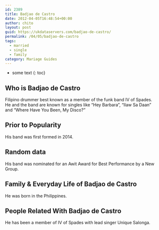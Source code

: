 ```yaml
---
id: 2389
title: Badjao de Castro
date: 2012-04-05T16:48:54+00:00
author: chito
layout: post
guid: https://ukdataservers.com/badjao-de-castro/
permalink: /04/05/badjao-de-castro  
tags:
  - married
  - single
  - family
category: Mariage Guides
---
```


* some text
{: toc}


## Who is  Badjao de Castro
                  
                  
                  
Filipino drummer best known as a member of the funk band IV of Spades. He and the band are known for singles like &#8220;Hey Barbara&#8221;, &#8220;Ilaw Sa Daan&#8221; and &#8220;Where Have You Been, My Disco?&#8221; 
                  
                
                
                
## Prior to Popularity 
                  
                  
                  
His band was first formed in 2014. 
                  
                
                
                
## Random data 
                  
                  
                  
His band was nominated for an Awit Award for Best Performance by a New Group. 
                  
                
                
                
## Family & Everyday Life of Badjao de Castro
                  
                  
                  
He was born in the Philippines. 
                  
                
                
                
## People Related With  Badjao de Castro
                  
                  
                  
He has been a member of IV of Spades with lead singer Unique Salonga. 
                  
                
              
            
          
          
          
    
    
  
